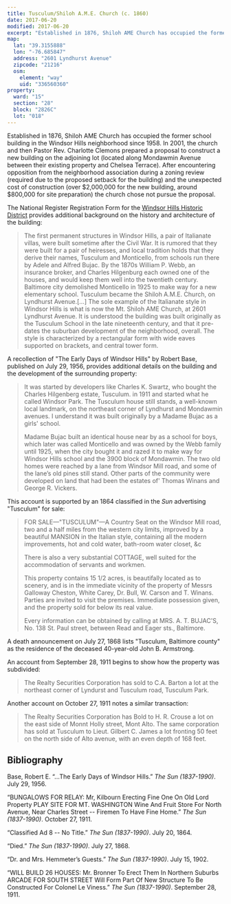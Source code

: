 ```yaml
---
title: Tusculum/Shiloh A.M.E. Church (c. 1860)
date: 2017-06-20
modified: 2017-06-20
excerpt: "Established in 1876, Shiloh AME Church has occupied the former Tusculum school building in the Windsor Hills neighborhood since 1958."
map:
  lat: "39.3155888"
  lon: "-76.685847"
  address: "2601 Lyndhurst Avenue"
  zipcode: "21216"
  osm:
    element: "way"
    uid: "336560360"
property:
  ward: "15"
  section: "28"
  block: "2826C"
  lot: "018"
---
```


Established in 1876, Shiloh AME Church has occupied the former school building in the Windsor Hills neighborhood since 1958. In 2001, the church and then Pastor Rev. Charlotte Clemons prepared a proposal to construct a new building on the adjoining lot (located along Mondawmin Avenue between their existing property and Chelsea Terrace). After encountering opposition from the neighborhood association during a zoning review (required due to the proposed setback for the building) and the unexpected cost of construction (over $2,000,000 for the new building, around $800,000 for site preparation) the church chose not pursue the proposal.

The National Register Registration Form for the [Windsor Hills Historic District](https://mht.maryland.gov/secure/medusa/PDF/NR_PDFs/NR-1313.pdf) provides additional background on the history and architecture of the building:

> The first permanent structures in Windsor Hills, a pair of Italianate villas, were built sometime after the Civil War. It is rumored that they were built for a pair of heiresses, and local tradition holds that they derive their names, Tusculum and Monticello, from schools run there by Adele and Alfred Bujac. By the 1870s William P. Webb, an insurance broker, and Charles Hilgenburg each owned one of the houses, and would keep them well into the twentieth century. Baltimore city demolished Monticello in 1925 to make way for a new elementary school. Tusculum became the Shiloh A.M.E. Church, on Lyndhurst Avenue.[…] The sole example of the Italianate style in Windsor Hills is what is now the Mt. Shiloh AME Church, at 2601 Lyndhurst Avenue. It is understood the building was built originally as the Tusculum School in the late nineteenth century, and that it pre-dates the suburban development of the neighborhood, overall. The style is characterized by a rectangular form with wide eaves supported on brackets, and central tower form.

A recollection of "The Early Days of Windsor Hills" by Robert Base, published on July 29, 1956, provides additional details on the building and the development of the surrounding property:

> It was started by developers like Charles K. Swartz, who bought the Charles Hilgenberg estate, Tusculum. in 1911 and started what he called Windsor Park. The Tusculum house still stands, a well-known local landmark, on the northeast corner of Lyndhurst and Mondawmin avenues. I understand it was built originally by a Madame Bujac as a girls' school.
>
> Madame Bujac built an identical house near by as a school for boys, which later was called Monticello and was owned by the Webb family until 1925, when the city bought it and razed it to make way for Windsor Hills school and the 3900 block of Mondawmin. The two old homes were reached by a lane from Windsor Mill road, and some of the lane’s old pines still stand. Other parts of the community were developed on land that had been the estates of' Thomas Winans and George R. Vickers.

This account is supported by an 1864 classified in the *Sun* advertising "Tusculum" for sale:

> FOR SALE—"TUSCULUM"—A Country Seat on the Windsor Mill road, two and a half miles from the western city limits, improved by a beautiful MANSION in the Italian style, containing all the modern improvements, hot and cold water, bath-room water closet, &c
>
> There is also a very substantial COTTAGE, well suited for the accommodation of servants and workmen.
>
> This property contains 15 1/2 acres, is beautifally located as to scenery, and is in the immediate vicinity of the property of Messrs Galloway Cheston, White Carey, Dr. Bull, W. Carson and T. Winans. Parties are invited to visit the premises. Immediate possession given, and the property sold for below its real value.
>
> Every information can be obtained by calling at MRS. A. T. BUJAC'S, No. 138 St. Paul street, between Read and Eager sts., Baltimore.

A death announcement on July 27, 1868 lists "Tusculum, Baltimore county" as the residence of the deceased 40-year-old John B. Armstrong.

An account from September 28, 1911 begins to show how the property was subdivided:

> The Realty Securities Corporation has sold to C.A. Barton a lot at the northeast corner of Lyndurst and Tusculum road, Tusculum Park.

Another account on October 27, 1911 notes a similar transaction: 

> The Realty Securities Corporation has Bold to H. R. Crouse a lot on the east side of Monnt Holly street, Mont Alto. The same corporation has sold at Tusculum to Lieut. Gilbert C. James a lot fronting 50 feet on the north side of Alto avenue, with an even depth of 168 feet.

## Bibliography

Base, Robert E. “...The Early Days of Windsor Hills.” *The Sun (1837-1990)*. July 29, 1956.

“BUNGALOWS FOR RELAY: Mr, Kilbourn Erecting Fine One On Old Lord Property PLAY SITE FOR MT. WASHINGTON Wine And Fruit Store For North Avenue, Near Charles Street -- Firemen To Have Fine Home.” *The Sun (1837-1990)*. October 27, 1911.

“Classified Ad 8 -- No Title.” *The Sun (1837-1990)*. July 20, 1864.

“Died.” *The Sun (1837-1990)*. July 27, 1868.

“Dr. and Mrs. Hemmeter’s Guests.” *The Sun (1837-1990)*. July 15, 1902.

“WILL BUILD 26 HOUSES: Mr. Bronner To Erect Them In Northern Suburbs ARCADE FOR SOUTH STREET Will Form Part Of New Structure To Be Constructed For Colonel Le Viness.” *The Sun (1837-1990)*. September 28, 1911.